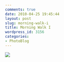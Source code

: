 ```yaml
---
comments: true
date: 2010-04-25 19:45:44
layout: post
slug: morning-walk-i
title: Morning Walk I
wordpress_id: 3156
categories:
- PhotoBlog
---
```


![](http://ryanfitzer.com/main/wp-content/uploads/2010/04/2010-04-08-at-13-09-39.jpg)
